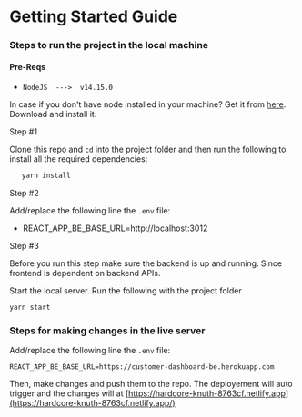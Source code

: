 # Getting Started Guide

### Steps to run the project in the local machine 

#### Pre-Reqs

 - `NodeJS  --->  v14.15.0` 

In case if you don't have node installed in your machine? Get it from [here](https://nodejs.org/download/release/v14.15.0/node-v14.15.0.pkg). Download and install it. 

Step #1 

   Clone this repo and `cd` into the project folder and then run the following to install all the required dependencies:

```cmd
   yarn install 
```

Step #2

 Add/replace the following line the `.env` file:

 - REACT_APP_BE_BASE_URL=http://localhost:3012


Step #3

Before you run this step make sure the backend is up and running. Since frontend is dependent on backend APIs.

Start the local server. Run the following with the project folder

```cmd
yarn start 

```


 ### Steps for making changes in the live server

Add/replace the following line the `.env` file:

 ```env
 REACT_APP_BE_BASE_URL=https://customer-dashboard-be.herokuapp.com
```

Then, make changes and push them to the repo. The deployement will auto trigger and the changes will at [https://hardcore-knuth-8763cf.netlify.app](https://hardcore-knuth-8763cf.netlify.app/)